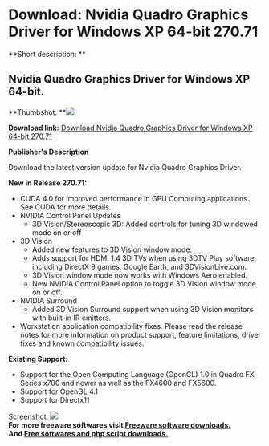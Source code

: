 # Download: Nvidia Quadro Graphics Driver for Windows XP 64-bit 270.71

**Short description: **

## Nvidia Quadro Graphics Driver for Windows XP 64-bit.

  
**Thumbshot: **![](http://www.freewarefiles.com/screenshot/nopic.gif)   
  
**Download link:** [Download Nvidia Quadro Graphics Driver for Windows XP 64-bit 270.71](http://freesoftwares.boysofts.com/Nvidia-Quadro-Graphics-Driver-Windows-XP-64-bit_program_67218.html)  
  

**Publisher's Description**  
  

Download the latest version update for Nvidia Quadro Graphics Driver.

**New in Release 270.71:**

  * CUDA 4.0 for improved performance in GPU Computing applications. See CUDA for more details. 
  * NVIDIA Control Panel Updates 
    * 3D Vision/Stereoscopic 3D: Added controls for tuning 3D windowed mode on or off 
  * 3D Vision 
    * Added new features to 3D Vision window mode: 
    * Adds support for HDMI 1.4 3D TVs when using 3DTV Play software, including DirectX 9 games, Google Earth, and 3DVisionLive.com. 
    * 3D Vision window mode now works with Windows Aero enabled. 
    * New NVIDIA Control Panel option to toggle 3D Vision window mode on or off. 
  * NVIDIA Surround 
    * Added 3D Vision Surround support when using 3D Vision monitors with built-in IR emitters. 
  * Workstation application compatibility fixes. Please read the release notes for more information on product support, feature limitations, driver fixes and known compatibility issues. 

**Existing Support:**

  * Support for the Open Computing Language (OpenCL) 1.0 in Quadro FX Series x700 and newer as well as the FX4600 and FX5600. 
  * Support for OpenGL 4.1 
  * Support for Directx11 

  
  
Screenshot: ![](http://www.freewarefiles.com/screenshot/nopic.gif)  
**For more freeware softwares visit [Freeware software downloads.](http://freesoftwares.boysofts.com/)**   
**And [Free softwares and php script downloads.](http://www.boysofts.com/)**

